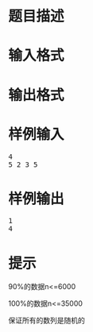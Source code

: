 

# 题目描述



# 输入格式



# 输出格式



# 样例输入


<pre>4
5 2 3 5
</pre>

# 样例输出


<pre>1
4</pre>

# 提示


<p>
90%的数据n&lt;=6000
</p>
<p>
100%的数据n&lt;=35000
</p>
<p>
保证所有的数列是随机的
</p>
